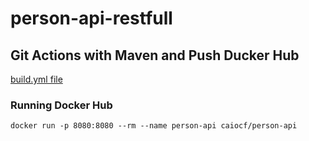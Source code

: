 # person-api-restfull

## Git Actions with Maven and Push Ducker Hub

[build.yml file](.github/workflows/build.yml)
 

### Running Docker Hub

```shell
docker run -p 8080:8080 --rm --name person-api caiocf/person-api
